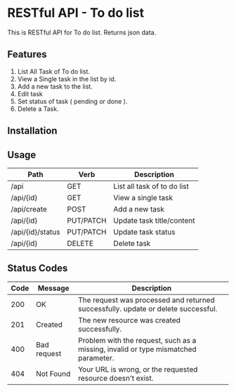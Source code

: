 # RESTful API - To do list

This is RESTful API for To do list.
Returns json data.

## Features
1. List All Task of To do list.
2. View a Single task in the list by id.
3. Add a new task to the list.
4. Edit task 
5. Set status of task ( pending or done ).
6. Delete a Task.




## Installation


## Usage

| Path        		| Verb 		| Description  					|
| ----------------- | --------- | -----------------------------	|
| /api     			| GET 		| List all task of to do list	|
| /api/{id}     	| GET		| View a single task 			|
| /api/create   	| POST		| Add a new task 				|
| /api/{id} 		| PUT/PATCH | Update task title/content 	|
| /api/{id}/status 	| PUT/PATCH | Update task status 			|
| /api/{id} 		| DELETE  	| Delete task 					|



## Status Codes
| Code  | Message 		| Description																		|
| ------| ------------- | ---------------------------------------------------------------------------------	|
| 200	| OK 			| The request was processed and returned successfully. update or delete successful.	|
| 201   | Created		| The new resource was created successfully.										|
| 400  	| Bad request 	| Problem with the request, such as a missing, invalid or type mismatched parameter.|
| 404  	| Not Found 	| Your URL is wrong, or the requested resource doesn't exist. 						|

